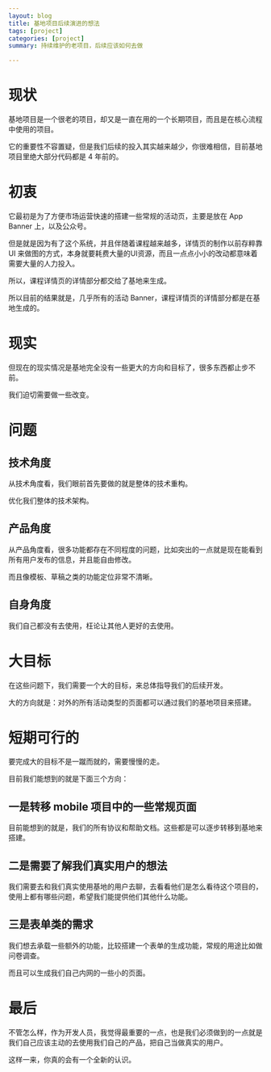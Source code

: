 ```yaml
---
layout: blog
title: 基地项目后续演进的想法
tags: [project]
categories: [project]
summary: 持续维护的老项目，后续应该如何去做

---
```

# 现状
基地项目是一个很老的项目，却又是一直在用的一个长期项目，而且是在核心流程中使用的项目。

它的重要性不容置疑，但是我们后续的投入其实越来越少，你很难相信，目前基地项目里绝大部分代码都是 4 年前的。

# 初衷
它最初是为了方便市场运营快速的搭建一些常规的活动页，主要是放在 App Banner 上，以及公众号。

但是就是因为有了这个系统，并且伴随着课程越来越多，详情页的制作以前存粹靠 UI 来做图的方式，本身就要耗费大量的UI资源，而且一点点小小的改动都意味着需要大量的人力投入。

所以，课程详情页的详情部分都交给了基地来生成。



所以目前的结果就是，几乎所有的活动 Banner，课程详情页的详情部分都是在基地生成的。

# 现实
但现在的现实情况是基地完全没有一些更大的方向和目标了，很多东西都止步不前。



我们迫切需要做一些改变。

# 问题
## 技术角度
从技术角度看，我们眼前首先要做的就是整体的技术重构。

优化我们整体的技术架构。

## 产品角度
从产品角度看，很多功能都存在不同程度的问题，比如突出的一点就是现在能看到所有用户发布的信息，并且能自由修改。

而且像模板、草稿之类的功能定位非常不清晰。

## 自身角度
我们自己都没有去使用，枉论让其他人更好的去使用。

# 大目标
在这些问题下，我们需要一个大的目标，来总体指导我们的后续开发。



大的方向就是：对外的所有活动类型的页面都可以通过我们的基地项目来搭建。

# 短期可行的
要完成大的目标不是一蹴而就的，需要慢慢的走。

目前我们能想到的就是下面三个方向：

## 一是转移 mobile 项目中的一些常规页面
目前能想到的就是，我们的所有协议和帮助文档。这些都是可以逐步转移到基地来搭建。

## 二是需要了解我们真实用户的想法
我们需要去和我们真实使用基地的用户去聊，去看看他们是怎么看待这个项目的，使用上都有哪些问题，希望我们能提供他们其他什么功能。

## 三是表单类的需求
我们想去承载一些额外的功能，比较搭建一个表单的生成功能，常规的用途比如做问卷调查。

而且可以生成我们自己内网的一些小的页面。

# 最后
不管怎么样，作为开发人员，我觉得最重要的一点，也是我们必须做到的一点就是我们自己应该主动的去使用我们自己的产品，把自己当做真实的用户。



这样一来，你真的会有一个全新的认识。


